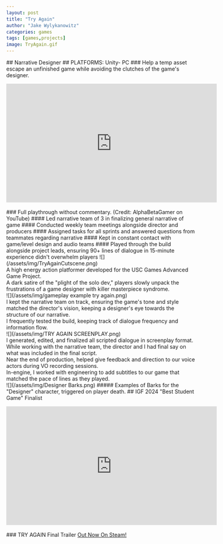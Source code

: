 ```yaml
---
layout: post
title: "Try Again"
author: "Jake Wylykanowitz"
categories: games
tags: [games,projects]
image: TryAgain.gif
---
```

<link href="path/to/lightbox.css" rel="stylesheet" />
## Narrative Designer
## PLATFORMS: Unity- PC
### Help a temp asset escape an unfinished game while avoiding the clutches of the game's designer.
<p align = "center"><iframe width="560" height="315" src="https://www.youtube.com/embed/b2c8enoeqMI" title="TRY AGAIN - Nolan North Stars as a Test Character in an Unfinished Sci-Fi Parkour Adventure!" frameborder="0" allow="accelerometer; autoplay; clipboard-write; encrypted-media; gyroscope; picture-in-picture; web-share" allowfullscreen></iframe></p>
### Full playthrough without commentary. (Credit: AlphaBetaGamer on YouTube)
#### Led narrative team of 3 in finalizing general narrative of game
#### Conducted weekly team meetings alongside director and producers
#### Assigned tasks for all sprints and answered questions from teammates regarding narrative
#### Kept in constant contact with game/level design and audio teams
#### Played through the build alongside project leads, ensuring 90+ lines of dialogue in 15-minute experience didn't overwhelm players
![](/assets/img/TryAgainCutscene.png)<br>
A high energy action platformer developed for the USC Games Advanced Game Project.<br>
A dark satire of the "plight of the solo dev," players slowly unpack the frustrations of a game designer with killer masterpiece syndrome.<br>
![](/assets/img/gameplay example try again.png)<br>
I kept the narrative team on track, ensuring the game's tone and style matched the director's vision, keeping a designer's eye towards the structure of our narrative.<br>
I frequently tested the build, keeping track of dialogue frequency and information flow. <br>
![](/assets/img/TRY AGAIN SCREENPLAY.png)<br>
I generated, edited, and finalized all scripted dialogue in screenplay format.<br>
While working with the narrative team, the director and I had final say on what was included in the final script.<br>
Near the end of production, helped give feedback and direction to our voice actors during VO recording sessions.<br>
In-engine, I worked with engineering to add subtitles to our game that matched the pace of lines as they played.<br>
![](/assets/img/Designer Barks.png)
##### Examples of Barks for the "Designer" character, triggered on player death.
## IGF 2024 "Best Student Game" Finalist
<p align = "center"><iframe width="560" height="315" src="https://www.youtube.com/embed/KzFYLFumL9Y?si=h3XEa0J0tdAt-t97" title="YouTube video player" frameborder="0" allow="accelerometer; autoplay; clipboard-write; encrypted-media; gyroscope; picture-in-picture; web-share" allowfullscreen></iframe></p>
### TRY AGAIN Final Trailer
<a href = "https://store.steampowered.com/app/2448340/TRY_AGAIN/">Out Now On Steam!</a>
<script src="path/to/lightbox.js"></script>
